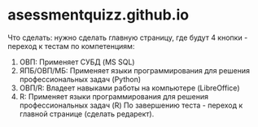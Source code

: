 # asessmentquizz.github.io
Что сделать: нужно сделать главную страницу, где будут 4 кнопки - переход к тестам по компетенциям:
1. ОВП: Применяет СУБД (MS SQL)
2. ЯПБ/ОВП/МБ: Применяет языки программирования для решения профессиональных задач (Python)
3. ОВП/R: Владеет навыками работы на компьютере (LibreOffice)
4. R: Применяет языки программирования для решения профессиональных задач (R)
По завершению теста - переход к главной странице (сделать редарект).

